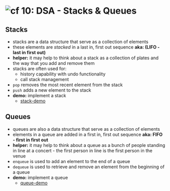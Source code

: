 ![cf](http://i.imgur.com/7v5ASc8.png) 10: DSA - Stacks & Queues
=====================================

## Stacks
  * stacks are a data structure that serve as a collection of elements
  * these elements are *stacked* in a last in, first out sequence **aka: (LIFO - last in first out)**
  * **helper:** it may help to think about a stack as a collection of plates and the way that you add and remove them
  * stacks are often used for:
    * history capability with undo functionality
    * call stack management
  * `pop` removes the most recent element from the stack
  * `push` adds a new element to the stack
  * **demo:** implement a stack
    * [stack-demo](/10-DSA-stacks_and_queues/demo/stack-demo.js)

## Queues
  * queues are also a data structure that serve as a collection of elements
  * elements in a queue are added in a first in, first out sequence **aka: FIFO - first in first out**
  * **helper:** it may help to think about a queue as a bunch of people standing in line at a concert - the first person in line is the first person in the venue
  * `enqueue` is used to add an element to the end of a queue
  * `dequeue` is used to retrieve and remove an element from the beginning of a queue 
  * **demo:** implement a queue
    * [queue-demo](/10-DSA-stacks_and_queues/demo/queue-demo.js)
